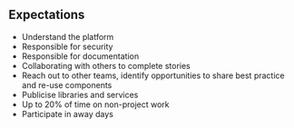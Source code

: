 ## Expectations
- Understand the platform​
- Responsible for security​
- Responsible for documentation​
- Collaborating with others to complete stories
- Reach out to other teams, identify opportunities to share best practice and re-use components​
- Publicise libraries and services​
- Up to 20% of time on non-project work​
- Participate in away days​